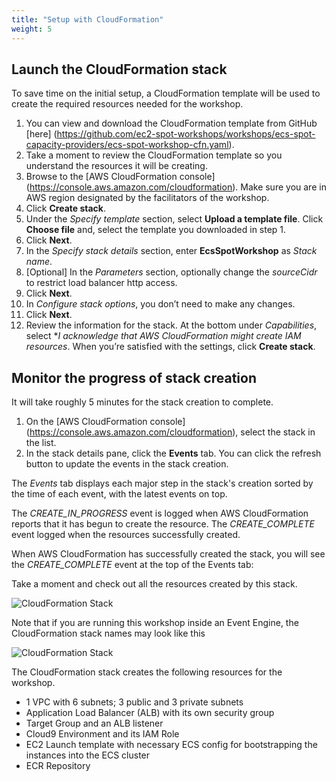 ```yaml
---
title: "Setup with CloudFormation"
weight: 5
---
```


Launch the CloudFormation stack 
---

To save time on the initial setup, a CloudFormation template will be used to create the required resources needed for the workshop.
 
1. You can view and download the CloudFormation template from GitHub [here] (https://github.com/ec2-spot-workshops/workshops/ecs-spot-capacity-providers/ecs-spot-workshop-cfn.yaml).
2. Take a moment to review the CloudFormation template so you understand the resources it will be creating.
3. Browse to the [AWS CloudFormation console] (https://console.aws.amazon.com/cloudformation). Make sure you are in AWS region designated by the facilitators of the workshop.
4. Click **Create stack**.
5. Under the *Specify template* section, select **Upload a template file**. Click **Choose file** and, select the template you downloaded in step 1.
6. Click **Next**.
7. In the *Specify stack details* section, enter **EcsSpotWorkshop** as *Stack name*.
8. [Optional] In the *Parameters* section, optionally change the *sourceCidr* to restrict load balancer http access.
9. Click **Next**.
10. In *Configure stack options*, you don’t need to make any changes.
11. Click **Next**.
12. Review the information for the stack. At the bottom under *Capabilities*, select **I acknowledge that AWS CloudFormation might create IAM resources*. When you’re satisfied with the settings, click **Create stack**.

Monitor the progress of stack creation 
---

It will take roughly 5 minutes for the stack creation to complete.

1. On the [AWS CloudFormation console] (https://console.aws.amazon.com/cloudformation), select the stack in the list.
2. In the stack details pane, click the **Events** tab. You can click the refresh button to update the events in the stack creation.

The *Events* tab displays each major step in the stack's creation sorted by the time of each event, with the latest events on top.

The *CREATE_IN_PROGRESS* event is logged when AWS CloudFormation reports that it has begun to create the resource. The *CREATE_COMPLETE* event logged when the resources successfully created.

When AWS CloudFormation has successfully created the stack, you will see the *CREATE_COMPLETE* event at the top of the Events tab:

Take a moment and check out all the resources created by this stack.

![CloudFormation Stack](/images/ecs-spot-capacity-providers/ecs_cfn_stack.png) 

Note that if you are running this workshop inside an Event Engine, the CloudFormation stack names may look like this 

![CloudFormation Stack](/images/ecs-spot-capacity-providers/CFN_stacks.png) 


The CloudFormation stack creates the following resources for the workshop.


* 1 VPC with 6 subnets; 3 public and 3 private subnets
* Application Load Balancer (ALB) with its own security group
* Target Group and an ALB listener
* Cloud9 Environment and its IAM Role
* EC2 Launch template with necessary ECS config for bootstrapping the instances into the ECS cluster
* ECR Repository